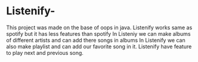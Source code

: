 # Listenify-
This project was made on the base of oops in java.
Listenify works same as spotify but it has less features than spotify
In Listeniy we can make albums of different artists and can add there songs in albums
In Listenify we can also make playlist and can add our favorite song in it.
Listenify have feature to play next and previous song.
